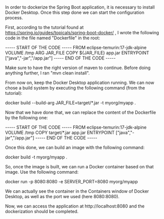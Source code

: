 In order to dockerize the Spring Boot application, it is necessary to install Docker Desktop.
Once this step done we can start the configuration process.

First, according to the tutorial found at https://spring.io/guides/topicals/spring-boot-docker/ , I wrote the following code in the file named "Dockerfile" in the root:

----- START OF THE CODE -----
FROM eclipse-temurin:17-jdk-alpine
VOLUME /tmp
ARG JAR_FILE
COPY ${JAR_FILE} app.jar
ENTRYPOINT ["java","-jar","/app.jar"]
----- END OF THE CODE -----

Make sure to have the right version of maven to continue. Before doing anything further, I ran "mvn clean install".

From now on, keep the Docker Desktop application running.
We can now chose a build system by executing the following command (from the tutorial):

docker build --build-arg JAR_FILE=target/*.jar -t myorg/myapp .

Now that we have done that, we can replace the content of the Dockerfile by the following one:

----- START OF THE CODE -----
FROM eclipse-temurin:17-jdk-alpine
VOLUME /tmp
COPY target/*.jar app.jar
ENTRYPOINT ["java","-jar","/app.jar"]
----- END OF THE CODE -----

Once this done, we can build an image with the following command:

docker build -t myorg/myapp .

So, once the image is built, we can run a Docker container based on that image. Use the following command:

docker run -p 8080:8080 -e SERVER_PORT=8080 myorg/myapp

We can actually see the container in the Containers window of Docker Desktop, as well as the port we used (here 8080:8080).

Now, we can access the application at http://localhost:8080 and the dockerization should be completed.

